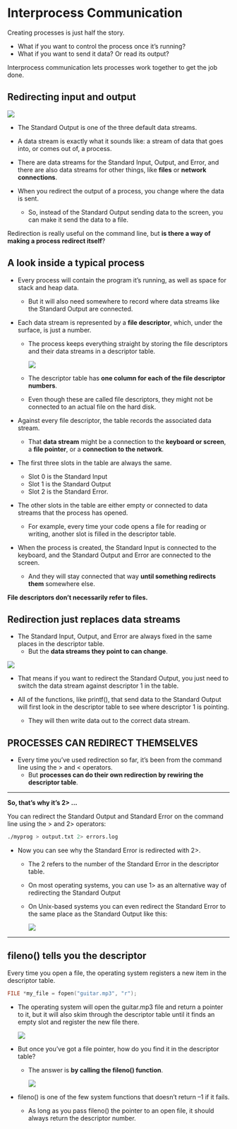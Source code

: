 # Interprocess Communication

Creating processes is just half the story.

* What if you want to control the process once it’s running? 
* What if you want to send it data? Or read its output? 

Interprocess communication lets processes work together to get the job done. 

## Redirecting input and output

![](img/1.jpg)

* The Standard Output is one of the three default data streams. 

* A data stream is exactly what it sounds like: a stream of data that goes into, or comes out of, a process. 

* There are data streams for the Standard Input, Output, and Error, and there are also data streams for other things, like **files** or **network connections**. 

* When you redirect the output of a process, you change where the data is sent. 
    * So, instead of the Standard Output sending data to the screen, you can make it send the data to a file.

Redirection is really useful on the command line, but **is there a way of making a process redirect itself**?

## A look inside a typical process

* Every process will contain the program it’s running, as well as space for stack and heap data. 
    * But it will also need somewhere to record where data streams like the Standard Output are connected. 

* Each data stream is represented by a **file descriptor**, which, under the surface, is just a number. 
    * The process keeps everything straight by storing the file descriptors and their data streams in a descriptor table.

        ![](img/descriptorTable.jpg)

    * The descriptor table has **one column for each of the file descriptor numbers**. 
    * Even though these are called file descriptors, they might not be connected to an actual file on the hard disk. 

* Against every file descriptor, the table records the associated data stream. 
    * That **data stream** might be a connection to the **keyboard or screen**, a **file pointer**, or a **connection to the network**.

* The first three slots in the table are always the same. 
    * Slot 0 is the Standard Input
    * Slot 1 is the Standard Output
    * Slot 2 is the Standard Error. 
    
* The other slots in the table are either empty or connected to data streams that the process has opened. 
    * For example, every time your code opens a file for reading or writing, another slot is filled in the descriptor table.

* When the process is created, the Standard Input is connected to the keyboard, and the Standard Output and Error are connected to the screen. 
    * And they will stay connected that way **until something redirects them** somewhere else.

**File descriptors don’t necessarily refer to files.**

## Redirection just replaces data streams

* The Standard Input, Output, and Error are always fixed in the same places in the descriptor table. 
    * But the **data streams they point to can change**.

![](img/redirection.jpg)

* That means if you want to redirect the Standard Output, you just need to switch the data stream against descriptor 1 in the table.

* All of the functions, like printf(), that send data to the Standard Output will first look in the descriptor table to see where descriptor 1 is pointing. 
    * They will then write data out to the correct data stream.

## PROCESSES CAN REDIRECT THEMSELVES

* Every time you’ve used redirection so far, it’s been from the command line using the > and < operators. 
    * But **processes can do their own redirection by rewiring the descriptor table**.

---

**So, that’s why it’s 2> ...**

You can redirect the Standard Output and Standard Error on the command line using the > and 2> operators:

```bash
./myprog > output.txt 2> errors.log
```
* Now you can see why the Standard Error is redirected with 2>. 
    * The 2 refers to the number of the Standard Error in the descriptor table. 
    * On most operating systems, you can use 1> as an alternative way of redirecting the Standard Output
    * On Unix-based systems you can even redirect the Standard Error to the same place as the Standard Output like this:
    
        ![](img/2.jpg)
---

## fileno() tells you the descriptor
Every time you open a file, the operating system registers a new item in the descriptor table. 
```c
FILE *my_file = fopen("guitar.mp3", "r");
```
* The operating system will open the guitar.mp3 file and return a pointer to it, but it will also skim through the descriptor table until it finds an empty slot and register the new file there.
    
    ![](img/3.jpg)

* But once you’ve got a file pointer, how do you find it in the descriptor table?
    * The answer is **by calling the fileno() function**.
    
        ![](img/4.jpg)

* fileno() is one of the few system functions that doesn’t return –1 if it fails. 
    * As long as you pass fileno() the pointer to an open file, it should always return the descriptor number.
